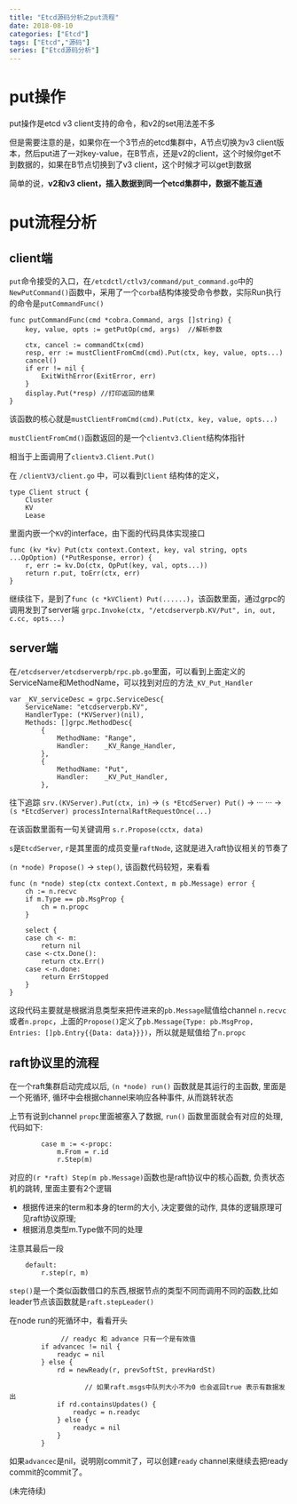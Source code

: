 ```yaml
---
title: "Etcd源码分析之put流程"
date: 2018-08-10
categories: ["Etcd"]
tags: ["Etcd","源码"]
series: ["Etcd源码分析"]
---
```

# put操作

put操作是etcd v3 client支持的命令，和v2的set用法差不多

但是需要注意的是，如果你在一个3节点的etcd集群中，A节点切换为v3 client版本，然后put进了一对key-value，在B节点，还是v2的client，这个时候你get不到数据的，如果在B节点切换到了v3 client，这个时候才可以get到数据

简单的说，**v2和v3 client，插入数据到同一个etcd集群中，数据不能互通** 

# put流程分析

## client端

`put`命令接受的入口，在`/etcdctl/ctlv3/command/put_command.go`中的`NewPutCommand()`函数中，采用了一个`corba`结构体接受命令参数，实际Run执行的命令是`putCommandFunc()`

```
func putCommandFunc(cmd *cobra.Command, args []string) {
	key, value, opts := getPutOp(cmd, args)  //解析参数

	ctx, cancel := commandCtx(cmd)
	resp, err := mustClientFromCmd(cmd).Put(ctx, key, value, opts...)
	cancel()
	if err != nil {
		ExitWithError(ExitError, err)
	}
	display.Put(*resp) //打印返回的结果
}
```

该函数的核心就是`mustClientFromCmd(cmd).Put(ctx, key, value, opts...)`

`mustClientFromCmd()`函数返回的是一个`clientv3.Client`结构体指针

相当于上面调用了`clientv3.Client.Put()`

在 `/clientV3/client.go` 中，可以看到`Client` 结构体的定义， 

```
type Client struct {
	Cluster
	KV
	Lease
```

里面内嵌一个`KV`的interface，由下面的代码具体实现接口

```
func (kv *kv) Put(ctx context.Context, key, val string, opts ...OpOption) (*PutResponse, error) {
	r, err := kv.Do(ctx, OpPut(key, val, opts...))
	return r.put, toErr(ctx, err)
}
```

继续往下，是到了`func (c *kVClient) Put(......)`，该函数里面，通过grpc的调用发到了server端 `grpc.Invoke(ctx, "/etcdserverpb.KV/Put", in, out, c.cc, opts...)`


## server端

在`/etcdserver/etcdserverpb/rpc.pb.go`里面，可以看到上面定义的ServiceName和MethodName，可以找到对应的方法`_KV_Put_Handler`

```
var _KV_serviceDesc = grpc.ServiceDesc{
	ServiceName: "etcdserverpb.KV",
	HandlerType: (*KVServer)(nil),
	Methods: []grpc.MethodDesc{
		{
			MethodName: "Range",
			Handler:    _KV_Range_Handler,
		},
		{
			MethodName: "Put",
			Handler:    _KV_Put_Handler,
		},
```

往下追踪 `srv.(KVServer).Put(ctx, in)` -> `(s *EtcdServer) Put()` -> ··· ··· -> `(s *EtcdServer) processInternalRaftRequestOnce(...)`

在该函数里面有一句关键调用 `s.r.Propose(cctx, data)`

`s`是`EtcdServer`, `r`是其里面的成员变量`raftNode`, 这就是进入raft协议相关的节奏了

`(n *node) Propose()` -> `step()`, 该函数代码较短，来看看

```
func (n *node) step(ctx context.Context, m pb.Message) error {
	ch := n.recvc
	if m.Type == pb.MsgProp {
		ch = n.propc
	}

	select {
	case ch <- m:
		return nil
	case <-ctx.Done():
		return ctx.Err()
	case <-n.done:
		return ErrStopped
	}
}
```

这段代码主要就是根据消息类型来把传进来的`pb.Message`赋值给channel `n.recvc`或者`n.propc`，上面的`Propose()`定义了`pb.Message{Type: pb.MsgProp, Entries: []pb.Entry{{Data: data}}})`，所以就是赋值给了`n.propc`


## raft协议里的流程

在一个raft集群启动完成以后, `(n *node) run()` 函数就是其运行的主函数, 里面是一个死循环, 循环中会根据channel来响应各种事件, 从而跳转状态

上节有说到channel `propc`里面被塞入了数据, `run()` 函数里面就会有对应的处理,代码如下:

```
		case m := <-propc:
			m.From = r.id
			r.Step(m)
```

对应的`(r *raft) Step(m pb.Message)`函数也是raft协议中的核心函数, 负责状态机的跳转, 里面主要有2个逻辑

- 根据传进来的term和本身的term的大小, 决定要做的动作, 具体的逻辑原理可见raft协议原理;
- 根据消息类型m.Type做不同的处理

注意其最后一段

```
	default:
		r.step(r, m)
```

`step()`是一个类似函数借口的东西,根据节点的类型不同而调用不同的函数,比如leader节点该函数就是`raft.stepLeader()`

在node run的死循环中，看看开头

```
             // readyc 和 advance 只有一个是有效值
		if advancec != nil {
			readyc = nil
		} else {
			rd = newReady(r, prevSoftSt, prevHardSt)
                   
                   // 如果raft.msgs中队列大小不为0 也会返回true 表示有数据发出
			if rd.containsUpdates() {
				readyc = n.readyc
			} else {
				readyc = nil
			}
		}
```

如果`advancec`是nil，说明刚commit了，可以创建`ready` channel来继续去把ready commit的commit了。

(未完待续)
